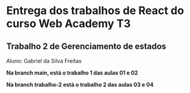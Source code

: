 ﻿# Entrega dos trabalhos de React do curso Web Academy T3

## Trabalho 2 de Gerenciamento de estados

Aluno: Gabriel da Silva Freitas

**Na branch main, está o trabalho 1 das aulas 01 e 02**

**Na branch trabalho-2 está o trabalho 2 das aulas 03 e 04**